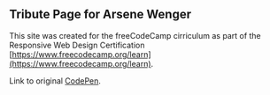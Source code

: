 ## Tribute Page for Arsene Wenger
This site was created for the freeCodeCamp cirriculum as part of the Responsive Web Design Certification [https://www.freecodecamp.org/learn](https://www.freecodecamp.org/learn).

Link to original [CodePen](https://codepen.io/aaronmbos/full/qBOoqpB).

